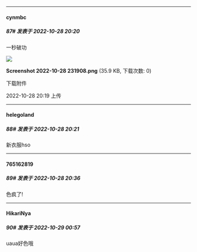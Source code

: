 

*****

####  cynmbc  
##### 87#       发表于 2022-10-28 20:20

一秒破功

<img src="https://img.saraba1st.com/forum/202210/28/201956pmo9opmo9u6t7ocz.png" referrerpolicy="no-referrer">

<strong>Screenshot 2022-10-28 231908.png</strong> (35.9 KB, 下载次数: 0)

下载附件

2022-10-28 20:19 上传

*****

####  helegoland  
##### 88#       发表于 2022-10-28 20:21

新衣服hso



*****

####  765162819  
##### 89#       发表于 2022-10-28 20:36

色疯了!



*****

####  HikariNya  
##### 90#       发表于 2022-10-29 00:57

uaua好色哦

